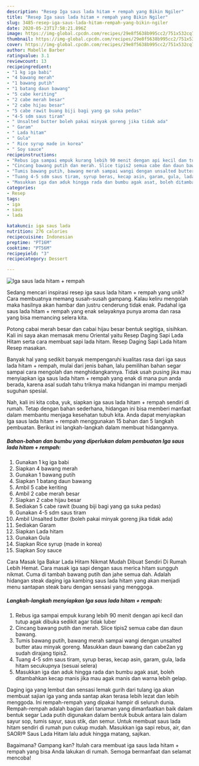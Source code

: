 ```yaml
---
description: "Resep Iga saus lada hitam + rempah yang Bikin Ngiler"
title: "Resep Iga saus lada hitam + rempah yang Bikin Ngiler"
slug: 3485-resep-iga-saus-lada-hitam-rempah-yang-bikin-ngiler
date: 2020-05-23T17:58:21.896Z
image: https://img-global.cpcdn.com/recipes/29e8f5638b995cc2/751x532cq70/iga-saus-lada-hitam-rempah-foto-resep-utama.jpg
thumbnail: https://img-global.cpcdn.com/recipes/29e8f5638b995cc2/751x532cq70/iga-saus-lada-hitam-rempah-foto-resep-utama.jpg
cover: https://img-global.cpcdn.com/recipes/29e8f5638b995cc2/751x532cq70/iga-saus-lada-hitam-rempah-foto-resep-utama.jpg
author: Mabelle Barber
ratingvalue: 3.1
reviewcount: 13
recipeingredient:
- "1 kg iga babi"
- "4 bawang merah"
- "1 bawang putih"
- "1 batang daun bawang"
- "5 cabe keriting"
- "2 cabe merah besar"
- "2 cabe hijau besar"
- "5 cabe rawit buang biji bagi yang ga suka pedas"
- "4-5 sdm saus tiram"
- " Unsalted butter boleh pakai minyak goreng jika tidak ada"
- " Garam"
- " Lada hitam"
- " Gula"
- " Rice syrup made in korea"
- " Soy sauce"
recipeinstructions:
- "Rebus iga sampai empuk kurang lebih 90 menit dengan api kecil dan tutup agak dibuka sedikit agar tidak luber"
- "Cincang bawang putih dan merah. Slice tipis2 semua cabe dan daun bawang."
- "Tumis bawang putih, bawang merah sampai wangi dengan unsalted butter atau minyak goreng. Masukkan daun bawang dan cabe2an yg sudah dirajang tipis2."
- "Tuang 4-5 sdm saus tiram, syrup beras, kecap asin, garam, gula, lada hitam secukupnya (sesuai selera)"
- "Masukkan iga dan aduk hingga rada dan bumbu agak asat, boleh ditambahkan kecap manis jika mau agak manis dan warna lebih gelap."
categories:
- Resep
tags:
- iga
- saus
- lada

katakunci: iga saus lada 
nutrition: 276 calories
recipecuisine: Indonesian
preptime: "PT16M"
cooktime: "PT56M"
recipeyield: "3"
recipecategory: Dessert

---
```



![Iga saus lada hitam + rempah](https://img-global.cpcdn.com/recipes/29e8f5638b995cc2/751x532cq70/iga-saus-lada-hitam-rempah-foto-resep-utama.jpg)

Sedang mencari inspirasi resep iga saus lada hitam + rempah yang unik? Cara membuatnya memang susah-susah gampang. Kalau keliru mengolah maka hasilnya akan hambar dan justru cenderung tidak enak. Padahal iga saus lada hitam + rempah yang enak selayaknya punya aroma dan rasa yang bisa memancing selera kita.

Potong cabai merah besar dan cabai hijau besar bentuk segitiga, sisihkan. Kali ini saya akan memasak menu Oriental yaitu Resep Daging Sapi Lada Hitam serta cara membuat sapi lada hitam. Resep Daging Sapi Lada hitam Resep masakan.

Banyak hal yang sedikit banyak mempengaruhi kualitas rasa dari iga saus lada hitam + rempah, mulai dari jenis bahan, lalu pemilihan bahan segar sampai cara mengolah dan menghidangkannya. Tidak usah pusing jika mau menyiapkan iga saus lada hitam + rempah yang enak di mana pun anda berada, karena asal sudah tahu triknya maka hidangan ini mampu menjadi suguhan spesial.


Nah, kali ini kita coba, yuk, siapkan iga saus lada hitam + rempah sendiri di rumah. Tetap dengan bahan sederhana, hidangan ini bisa memberi manfaat dalam membantu menjaga kesehatan tubuh kita. Anda dapat menyiapkan Iga saus lada hitam + rempah menggunakan 15 bahan dan 5 langkah pembuatan. Berikut ini langkah-langkah dalam membuat hidangannya.

<!--inarticleads1-->

##### Bahan-bahan dan bumbu yang diperlukan dalam pembuatan Iga saus lada hitam + rempah:

1. Gunakan 1 kg iga babi
1. Siapkan 4 bawang merah
1. Gunakan 1 bawang putih
1. Siapkan 1 batang daun bawang
1. Ambil 5 cabe keriting
1. Ambil 2 cabe merah besar
1. Siapkan 2 cabe hijau besar
1. Sediakan 5 cabe rawit (buang biji bagi yang ga suka pedas)
1. Gunakan 4-5 sdm saus tiram
1. Ambil  Unsalted butter (boleh pakai minyak goreng jika tidak ada)
1. Sediakan  Garam
1. Siapkan  Lada hitam
1. Gunakan  Gula
1. Siapkan  Rice syrup (made in korea)
1. Siapkan  Soy sauce


Cara Masak Iga Bakar Lada Hitam Nikmat Mudah Dibuat Sendiri Di Rumah Lebih Hemat. Cara masak iga sapi dengan saus merica hitam sungguh nikmat. Cuma di tambah bawang putih dan jahe semua dah. Adalah hidangan steak daging iga kambing saus lada hitam yang akan menjadi menu santapan steak baru dengan sensasi yang menggoga. 

<!--inarticleads2-->

##### Langkah-langkah menyiapkan Iga saus lada hitam + rempah:

1. Rebus iga sampai empuk kurang lebih 90 menit dengan api kecil dan tutup agak dibuka sedikit agar tidak luber
1. Cincang bawang putih dan merah. Slice tipis2 semua cabe dan daun bawang.
1. Tumis bawang putih, bawang merah sampai wangi dengan unsalted butter atau minyak goreng. Masukkan daun bawang dan cabe2an yg sudah dirajang tipis2.
1. Tuang 4-5 sdm saus tiram, syrup beras, kecap asin, garam, gula, lada hitam secukupnya (sesuai selera)
1. Masukkan iga dan aduk hingga rada dan bumbu agak asat, boleh ditambahkan kecap manis jika mau agak manis dan warna lebih gelap.


Daging iga yang lembut dan sensasi lemak gurih dari tulang iga akan membuat sajian iga yang anda santap akan terasa lebih lezat dan lebih menggoda. Ini rempah-rempah yang dipakai hampir di seluruh dunia. Rempah-rempah adalah bagian dari tanaman yang dimanfaatkan baik dalam bentuk segar Lada putih digunakan dalam bentuk bubuk antara lain dalam sayur sop, tumis sayur, saus stik, dan semur. Untuk membuat saus lada hitam sendiri di rumah pun cukup mudah. Masukkan iga sapi rebus, air, dan SAORI® Saus Lada Hitam lalu aduk hingga matang, sajikan. 

Bagaimana? Gampang kan? Itulah cara membuat iga saus lada hitam + rempah yang bisa Anda lakukan di rumah. Semoga bermanfaat dan selamat mencoba!
